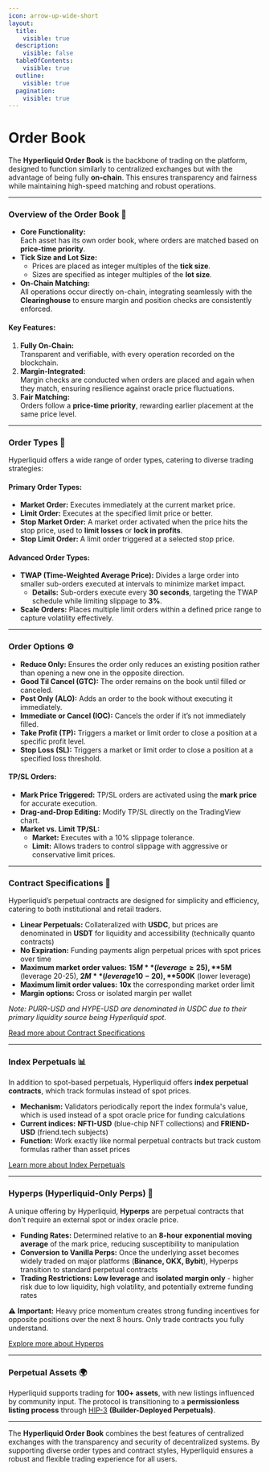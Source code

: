 ```yaml
---
icon: arrow-up-wide-short
layout:
  title:
    visible: true
  description:
    visible: false
  tableOfContents:
    visible: true
  outline:
    visible: true
  pagination:
    visible: true
---
```


# Order Book

The **Hyperliquid Order Book** is the backbone of trading on the platform, designed to function similarly to centralized exchanges but with the advantage of being fully **on-chain**. This ensures transparency and fairness while maintaining high-speed matching and robust operations.

***

### **Overview of the Order Book** 📘

* **Core Functionality:**\
  Each asset has its own order book, where orders are matched based on **price-time priority**.
* **Tick Size and Lot Size:**
  * Prices are placed as integer multiples of the **tick size**.
  * Sizes are specified as integer multiples of the **lot size**.
* **On-Chain Matching:**\
  All operations occur directly on-chain, integrating seamlessly with the **Clearinghouse** to ensure margin and position checks are consistently enforced.

#### **Key Features**:

1. **Fully On-Chain:**\
   Transparent and verifiable, with every operation recorded on the blockchain.
2. **Margin-Integrated:**\
   Margin checks are conducted when orders are placed and again when they match, ensuring resilience against oracle price fluctuations.
3. **Fair Matching:**\
   Orders follow a **price-time priority**, rewarding earlier placement at the same price level.

***

### **Order Types** 🛒

Hyperliquid offers a wide range of order types, catering to diverse trading strategies:

#### **Primary Order Types**:

* **Market Order:** Executes immediately at the current market price.
* **Limit Order:** Executes at the specified limit price or better.
* **Stop Market Order:** A market order activated when the price hits the stop price, used to **limit losses** or **lock in profits**.
* **Stop Limit Order:** A limit order triggered at a selected stop price.

#### **Advanced Order Types**:

* **TWAP (Time-Weighted Average Price):** Divides a large order into smaller sub-orders executed at intervals to minimize market impact.
  * **Details:** Sub-orders execute every **30 seconds**, targeting the TWAP schedule while limiting slippage to **3%**.
* **Scale Orders:** Places multiple limit orders within a defined price range to capture volatility effectively.

***

### **Order Options** ⚙️

* **Reduce Only:** Ensures the order only reduces an existing position rather than opening a new one in the opposite direction.
* **Good Til Cancel (GTC):** The order remains on the book until filled or canceled.
* **Post Only (ALO):** Adds an order to the book without executing it immediately.
* **Immediate or Cancel (IOC):** Cancels the order if it’s not immediately filled.
* **Take Profit (TP):** Triggers a market or limit order to close a position at a specific profit level.
* **Stop Loss (SL):** Triggers a market or limit order to close a position at a specified loss threshold.

#### **TP/SL Orders**:

* **Mark Price Triggered:** TP/SL orders are activated using the **mark price** for accurate execution.
* **Drag-and-Drop Editing:** Modify TP/SL directly on the TradingView chart.
* **Market vs. Limit TP/SL:**
  * **Market:** Executes with a 10% slippage tolerance.
  * **Limit:** Allows traders to control slippage with aggressive or conservative limit prices.

***

### **Contract Specifications** 📝

Hyperliquid’s perpetual contracts are designed for simplicity and efficiency, catering to both institutional and retail traders.

* **Linear Perpetuals:** Collateralized with **USDC**, but prices are denominated in **USDT** for liquidity and accessibility (technically quanto contracts)
* **No Expiration:** Funding payments align perpetual prices with spot prices over time
* **Maximum market order values:** **$15M** (leverage ≥25), **$5M** (leverage 20-25), **$2M** (leverage 10-20), **$500K** (lower leverage)
* **Maximum limit order values:** **10x** the corresponding market order limit
* **Margin options:** Cross or isolated margin per wallet

_Note: PURR-USD and HYPE-USD are denominated in USDC due to their primary liquidity source being Hyperliquid spot._

[Read more about Contract Specifications](https://hyperliquid.gitbook.io/hyperliquid-docs/trading/contract-specifications)

***

### **Index Perpetuals** 📊

In addition to spot-based perpetuals, Hyperliquid offers **index perpetual contracts**, which track formulas instead of spot prices.

* **Mechanism:** Validators periodically report the index formula's value, which is used instead of a spot oracle price for funding calculations
* **Current indices:** **NFTI-USD** (blue-chip NFT collections) and **FRIEND-USD** (friend.tech subjects)
* **Function:** Work exactly like normal perpetual contracts but track custom formulas rather than asset prices

[Learn more about Index Perpetuals](https://hyperliquid.gitbook.io/hyperliquid-docs/trading/index-perpetual-contracts)

***

### **Hyperps (Hyperliquid-Only Perps)** 🚀

A unique offering by Hyperliquid, **Hyperps** are perpetual contracts that don't require an external spot or index oracle price.

* **Funding Rates:** Determined relative to an **8-hour exponential moving average** of the mark price, reducing susceptibility to manipulation
* **Conversion to Vanilla Perps:** Once the underlying asset becomes widely traded on major platforms (**Binance, OKX, Bybit**), Hyperps transition to standard perpetual contracts
* **Trading Restrictions:** **Low leverage** and **isolated margin only** - higher risk due to low liquidity, high volatility, and potentially extreme funding rates

⚠️ **Important:** Heavy price momentum creates strong funding incentives for opposite positions over the next 8 hours. Only trade contracts you fully understand.

[Explore more about Hyperps](https://hyperliquid.gitbook.io/hyperliquid-docs/trading/hyperps)

***

### **Perpetual Assets** 🌍

Hyperliquid supports trading for **100+ assets**, with new listings influenced by community input. The protocol is transitioning to a **permissionless listing process** through [HIP-3](../hips/perp-deployments-hip-3.md) **(Builder-Deployed Perpetuals)**.

***

The **Hyperliquid Order Book** combines the best features of centralized exchanges with the transparency and security of decentralized systems. By supporting diverse order types and contract styles, Hyperliquid ensures a robust and flexible trading experience for all users.
